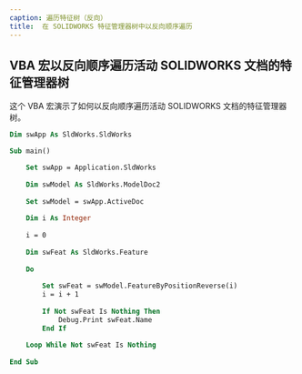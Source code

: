```yaml
---
caption: 遍历特征树（反向）
title:  在 SOLIDWORKS 特征管理器树中以反向顺序遍历
---
```

 VBA 宏以反向顺序遍历活动 SOLIDWORKS 文档的特征管理器树
---

这个 VBA 宏演示了如何以反向顺序遍历活动 SOLIDWORKS 文档的特征管理器树。

``` vb
Dim swApp As SldWorks.SldWorks

Sub main()

    Set swApp = Application.SldWorks
    
    Dim swModel As SldWorks.ModelDoc2
    
    Set swModel = swApp.ActiveDoc
    
    Dim i As Integer
    
    i = 0
    
    Dim swFeat As SldWorks.Feature
    
    Do
        
        Set swFeat = swModel.FeatureByPositionReverse(i)
        i = i + 1
        
        If Not swFeat Is Nothing Then
            Debug.Print swFeat.Name
        End If
        
    Loop While Not swFeat Is Nothing
    
End Sub
```
